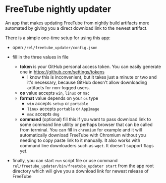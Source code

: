 # FreeTube nightly updater
   
An app that makes updating FreeTube from nightly build artifacts more automated by giving you a direct download link to the newest artifact.
   
There is a simple one-time setup for using this app: 
- open `/rel/freetube_updater/config.json`
- fill in the three values in file
   - **token** is your GitHub personal access token. You can easily generate one in https://github.com/settings/tokens
      - I know this is inconvenient, but it takes just a minute or two and it's necessary, because
      GitHub doesn't allow downloading artifacts for non-logged users.
   - **os** value accepts `win`, `linux` or `mac`
   - **format** value depends on your `os` type
      - `win` accepts `setup` or `portable`
      - `linux` accepts `portable` or `AppImage`
      - `mac` accepts `dmg`
   - **command** (optional) fill this if you want to pass download link to some command line utility or perhaps browser that can be called from terminal.
   You can fill in `chromium` for example and it will automatically download FreeTube with Chromium without you needing to copy paste link to it manually. It also works with command line downloaders such as `wget`. It doesn't support flags yet.
   
- finally, you can start `run` script file or use command `rel/freetube_updater/bin/freetube_updater start`
from the app root directory which will give you a download link for newest release of FreeTube
